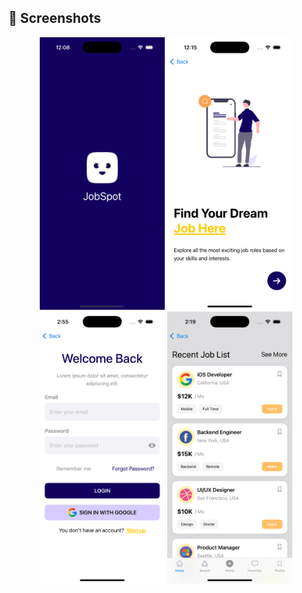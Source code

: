 
## 📸 Screenshots

<p align="center">
<img src="Images/Screen_1.png" alt="Screenshot 1" width="200"/>
<img src="Images/Screen_2.png" alt="Screenshot 2" width="200"/>
<img src="Images/Login.png" alt="Login Screen" width="200"/>
<img src="Images/Home.png" alt="Home Screen" width="200"/>
</p>

